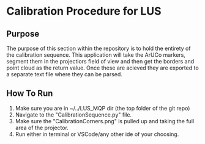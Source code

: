 # Calibration Procedure for LUS
## Purpose
The purpose of this section within the repository is to hold the entirety of the calibration sequence. This application will take the ArUCo markers, segment them in the projectiors field of view and then get the borders and point cloud as the return value. Once these are acieved they are exported to a separate text file where they can be parsed.

## How To Run
1. Make sure you are in ~/../LUS_MQP dir (the top folder of the git repo)
2. Navigate to the "CalibrationSequence.py" file. 
3. Make sure the "CalibrationCorners.png" is pulled up and taking the full area of the projector.
4. Run either in terminal or VSCode/any other ide of your choosing.
